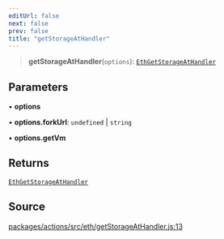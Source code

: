 ```yaml
---
editUrl: false
next: false
prev: false
title: "getStorageAtHandler"
---
```


> **getStorageAtHandler**(`options`): [`EthGetStorageAtHandler`](/reference/actions-types/type-aliases/ethgetstorageathandler/)

## Parameters

• **options**

• **options\.forkUrl**: `undefined` \| `string`

• **options\.getVm**

## Returns

[`EthGetStorageAtHandler`](/reference/actions-types/type-aliases/ethgetstorageathandler/)

## Source

[packages/actions/src/eth/getStorageAtHandler.js:13](https://github.com/evmts/tevm-monorepo/blob/main/packages/actions/src/eth/getStorageAtHandler.js#L13)
